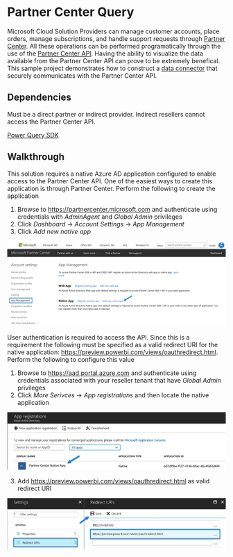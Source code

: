 # Partner Center Query
Microsoft Cloud Solution Providers can manage customer accounts, place orders, manage subscriptions, and handle support requests through 
[Partner Center](https://partnercenter.microsoft.com). All these operations can be performed programatically through the use of the 
[Partner Center API](https://apidocs.microsoft.com/services/partnercenter). Having the ability to visualize the data available from the 
Partner Center API can prove to be extremely benefical. This sample project demonstrates how to construct a [data connector](https://powerbi.microsoft.com/en-us/blog/data-connectors-developer-preview/) 
that securely communicates with the Partner Center API. 
 
## Dependencies 

Must be a direct partner or indirect provider. Indirect resellers cannot access the Partner Center API.
 
[Power Query SDK](https://marketplace.visualstudio.com/items?itemName=Dakahn.PowerQuerySDK)


## Walkthrough

This solution requires a native Azure AD application configured to enable access to the Partner Center API. One of the easiest ways 
to create this application is through Partner Center. Perform the following to create the application 

1. Browse to https://partnercenter.microsoft.com and authenticate using credentials with *AdminAgent* and *Global Admin* privileges
2. Click *Dashboard* -> *Account Settings* -> *App Management*
3. Click *Add new native app*

![Partner Center App Management](docs/images/pc-native-app-registration.png)

User authentication is required to access the API. Since this is a requirement the following must be specified as a valid redirect
URI for the native application: https://preview.powerbi.com/views/oauthredirect.html. Perform the following to configure this value 

1. Browse to https://aad.portal.azure.com and authenticate using credentials associated with your reseller tenant that have *Global Admin* privileges
2. Click *More Serivces* -> *App registrations* and then locate the native application 

![Azure AD select application](docs/images/azure-ad-select-app.png)

3. Add https://preview.powerbi.com/views/oauthredirect.html as valid redirect URI

![Azure AD configure redirect URI](docs/images/azure-ad-configure-uri.png)